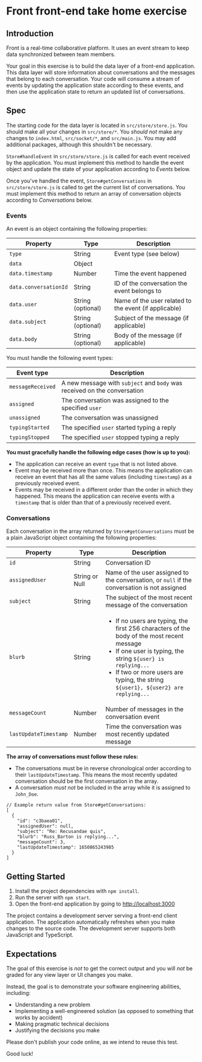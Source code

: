 # Front front-end take home exercise

## Introduction

Front is a real-time collaborative platform. It uses an event stream to keep data synchronized between team members.

Your goal in this exercise is to build the data layer of a front-end application. This data layer will store information about conversations and the messages that belong to each conversation. Your code will consume a stream of events by updating the application state according to these events, and then use the application state to return an updated list of conversations.

## Spec

The starting code for the data layer is located in `src/store/store.js`. You should make all your changes in `src/store/*`. You _should not_ make any changes to `index.html`, `src/socket/*`, and `src/main.js`. You may add additional packages, although this shouldn't be necessary.

`Store#handleEvent` in `src/store/store.js` is called for each event received by the application. You must implement this method to handle the event object and update the state of your application according to _Events_ below.

Once you've handled the event, `Store#getConversations` in `src/store/store.js` is called to get the current list of conversations. You must implement this method to return an array of conversation objects according to _Conversations_ below.

### Events

An event is an object containing the following properties:

| Property              | Type              | Description                                           |
| --------------------- | ----------------- | ----------------------------------------------------- |
| `type`                | String            | Event type (see below)                                |
| `data`                | Object            |                                                       |
| `data.timestamp`      | Number            | Time the event happened                               |
| `data.conversationId` | String            | ID of the conversation the event belongs to           |
| `data.user`           | String (optional) | Name of the user related to the event (if applicable) |
| `data.subject`        | String (optional) | Subject of the message (if applicable)                |
| `data.body`           | String (optional) | Body of the message (if applicable)                   |

You must handle the following event types:

| Event type        | Description                                                              |
| ----------------- | ------------------------------------------------------------------------ |
| `messageReceived` | A new message with `subject` and `body` was received on the conversation |
| `assigned`        | The conversation was assigned to the specified `user`                    |
| `unassigned`      | The conversation was unassigned                                          |
| `typingStarted`   | The specified `user` started typing a reply                              |
| `typingStopped`   | The specified `user` stopped typing a reply                              |

**You must gracefully handle the following edge cases (how is up to you):**

- The application can receive an event `type` that is not listed above.
- Event may be received more than once. This means the application can receive an event that has all the same values (including `timestamp`) as a previously received event.
- Events may be received in a different order than the order in which they happened. This means the application can receive events with a `timestamp` that is older than that of a previously received event.

### Conversations

Each conversation in the array returned by `Store#getConversations` must be a plain JavaScript object containing the following properties:

| Property              | Type           | Description                                                                                                                                                                                                                                                           |
| --------------------- | -------------- | --------------------------------------------------------------------------------------------------------------------------------------------------------------------------------------------------------------------------------------------------------------------- |
| `id`                  | String         | Conversation ID                                                                                                                                                                                                                                                       |
| `assignedUser`        | String or Null | Name of the user assigned to the conversation, or `null` if the conversation is not assigned                                                                                                                                                                          |
| `subject`             | String         | The subject of the most recent message of the conversation                                                                                                                                                                                                            |
| `blurb`               | String         | <ul><li>If no users are typing, the first 256 characters of the body of the most recent message</li><li>If one user is typing, the string `${user} is replying...`</li><li>If two or more users are typing, the string `${user1}, ${user2} are replying...`</li></ul> |
| `messageCount`        | Number         | Number of messages in the conversation event                                                                                                                                                                                                                          |
| `lastUpdateTimestamp` | Number         | Time the conversation was most recently updated message                                                                                                                                                                                                               |

**The array of conversations must follow these rules:**

- The conversations must be in reverse chronological order according to their `lastUpdateTimestamp`. This means the most recently updated conversation should be the first conversation in the array.
- A conversation _must not_ be included in the array while it is assigned to `John_Doe`.

```jsonc
// Example return value from Store#getConversations:
[
  {
    "id": "c3baea01",
    "assignedUser": null,
    "subject": "Re: Recusandae quis",
    "blurb": "Russ_Barton is replying...",
    "messageCount": 3,
    "lastUpdateTimestamp": 1650865243985
  }
]
```

## Getting Started

1. Install the project dependencies with `npm install`.
2. Run the server with `npm start`.
3. Open the front-end application by going to [http://localhost:3000](http://localhost:3000)

The project contains a development server serving a front-end client application. The application automatically refreshes when you make changes to the source code. The development server supports both JavaScript and TypeScript.

## Expectations

The goal of this exercise is _not_ to get the correct output and you will _not_ be graded for any view layer or UI changes you make.

Instead, the goal is to demonstrate your software engineering abilities, including:

- Understanding a new problem
- Implementing a well-engineered solution (as opposed to something that works by accident)
- Making pragmatic technical decisions
- Justifying the decisions you make

Please don't publish your code online, as we intend to reuse this test.

Good luck!
